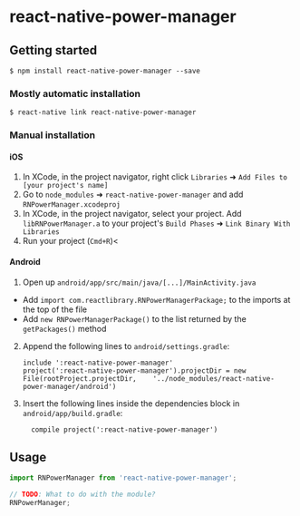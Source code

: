 
# react-native-power-manager

## Getting started

`$ npm install react-native-power-manager --save`

### Mostly automatic installation

`$ react-native link react-native-power-manager`

### Manual installation


#### iOS

1. In XCode, in the project navigator, right click `Libraries` ➜ `Add Files to [your project's name]`
2. Go to `node_modules` ➜ `react-native-power-manager` and add `RNPowerManager.xcodeproj`
3. In XCode, in the project navigator, select your project. Add `libRNPowerManager.a` to your project's `Build Phases` ➜ `Link Binary With Libraries`
4. Run your project (`Cmd+R`)<

#### Android

1. Open up `android/app/src/main/java/[...]/MainActivity.java`
  - Add `import com.reactlibrary.RNPowerManagerPackage;` to the imports at the top of the file
  - Add `new RNPowerManagerPackage()` to the list returned by the `getPackages()` method
2. Append the following lines to `android/settings.gradle`:
  	```
  	include ':react-native-power-manager'
  	project(':react-native-power-manager').projectDir = new File(rootProject.projectDir, 	'../node_modules/react-native-power-manager/android')
  	```
3. Insert the following lines inside the dependencies block in `android/app/build.gradle`:
  	```
      compile project(':react-native-power-manager')
  	```


## Usage
```javascript
import RNPowerManager from 'react-native-power-manager';

// TODO: What to do with the module?
RNPowerManager;
```
  